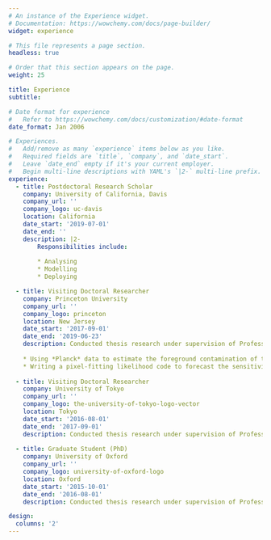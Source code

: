 ```yaml
---
# An instance of the Experience widget.
# Documentation: https://wowchemy.com/docs/page-builder/
widget: experience

# This file represents a page section.
headless: true

# Order that this section appears on the page.
weight: 25

title: Experience
subtitle:

# Date format for experience
#   Refer to https://wowchemy.com/docs/customization/#date-format
date_format: Jan 2006

# Experiences.
#   Add/remove as many `experience` items below as you like.
#   Required fields are `title`, `company`, and `date_start`.
#   Leave `date_end` empty if it's your current employer.
#   Begin multi-line descriptions with YAML's `|2-` multi-line prefix.
experience:
  - title: Postdoctoral Research Scholar
    company: University of California, Davis
    company_url: ''
    company_logo: uc-davis
    location: California
    date_start: '2019-07-01'
    date_end: ''
    description: |2-
        Responsibilities include:
        
        * Analysing
        * Modelling
        * Deploying

  - title: Visiting Doctoral Researcher
    company: Princeton University
    company_url: ''
    company_logo: princeton
    location: New Jersey
    date_start: '2017-09-01'
    date_end: '2019-06-23'
    description: Conducted thesis research under supervision of Professor Jo Dunkley. Projects included: 
    
    * Using *Planck* data to estimate the foreground contamination of the *ACT* survey. 
    * Writing a pixel-fitting likelihood code to forecast the sensitivity of *Simons Observatory* to spatial variation of foreground frequency dependence. 
    
  - title: Visiting Doctoral Researcher
    company: University of Tokyo
    company_url: ''
    company_logo: the-university-of-tokyo-logo-vector
    location: Tokyo
    date_start: '2016-08-01'
    date_end: '2017-09-01'
    description: Conducted thesis research under supervision of Professor Nobuhiko Katayama and Professor Eiichiro Komatsu. I worked mainly on deriving the observational signatures of an axion-SU(2) model for inflation, leading to a [paper](/publication/finding-the-chiral-gravitational-wave-background-of-an-axion-su-2-inflationary-model-using-cmb-observations-and-laser-interferometers) on the topic.
    
  - title: Graduate Student (PhD)
    company: University of Oxford
    company_url: ''
    company_logo: university-of-oxford-logo
    location: Oxford
    date_start: '2015-10-01'
    date_end: '2016-08-01'
    description: Conducted thesis research under supervision of Professor Jo Dunkley. I worked primarily on the original [PySM](/publication/example) code.

design:
  columns: '2'
---
```

